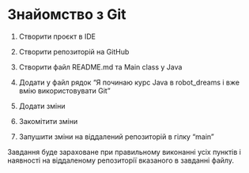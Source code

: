 #     Знайомство з Git
1. Створити проєкт в IDE

2. Створити репозиторій на GitHub

3. Створити файл README.md та Main class у Java

4. Додати у файл рядок “Я починаю курс Java в robot_dreams і вже вмію використовувати Git”

5. Додати зміни

6. Закомітити зміни

7. Запушити зміни на віддалений репозиторій в гілку “main”

Завдання буде зараховане при правильному виконанні усіх пунктів і наявності на віддаленому  репозиторії вказаного в завданні файлу.
